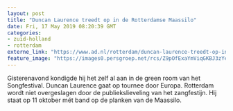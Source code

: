 ```yaml
---
layout: post
title: "Duncan Laurence treedt op in de Rotterdamse Maassilo"
date: Fri, 17 May 2019 08:20:39 GMT
categories: 
- zuid-holland 
- rotterdam 
externe_link: "https://www.ad.nl/rotterdam/duncan-laurence-treedt-op-in-de-rotterdamse-maassilo~a0c9c8522/"
feature_image: "https://images0.persgroep.net/rcs/Z9pOfExaYmViqGKBJ3zYeL61VeI/diocontent/148588720/_fitwidth/400/?appId=21791a8992982cd8da851550a453bd7f&quality=0.7"
---
```


Gisterenavond kondigde hij het zelf al aan in de green room van het Songfestival. Duncan Laurence gaat op tournee door Europa. Rotterdam wordt niet overgeslagen door de publiekslieveling van het zangfestijn. Hij staat op 11 oktober mét band op de planken van de Maassilo.
